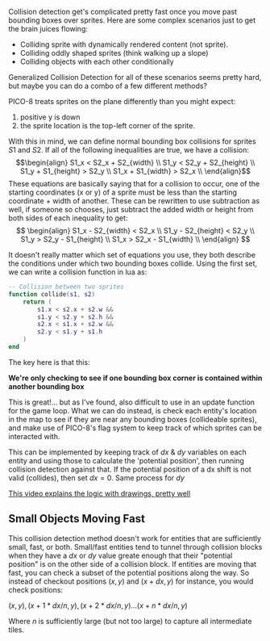 
Collision detection get's complicated pretty fast once you move past bounding boxes over sprites. Here are some complex scenarios just to get the brain juices flowing:

- Colliding sprite with dynamically rendered content (not sprite).
- Colliding oddly shaped sprites (think walking up a slope)
- Colliding objects with each other conditionally

Generalized Collision Detection for all of these scenarios seems pretty hard, but maybe you can do a combo of a few different methods?

PICO-8 treats sprites on the plane differently than you might expect:
1. positive y is down
2. the sprite location is the top-left corner of the sprite.

With this in mind, we can define normal bounding box collisions for sprites $S1$ and $S2$. If all of the following inequalities are true, we have a collision:
$$\begin{align} S1_x < S2_x + S2_{width} \\ 
S1_y < S2_y + S2_{height} \\ 
S1_y + S1_{height} > S2_y \\ 
S1_x + S1_{width} > S2_x \\ \end{align}$$
These equations are basically saying that for a collision to occur, one of the starting coordinates (x or y) of a sprite must be less than the starting coordinate + width of another. These can be rewritten to use subtraction as well, if someone so chooses, just subtract the added width or height from both sides of each inequality to get:
$$ \begin{align} S1_x - S2_{width} < S2_x \\ 
S1_y - S2_{height} < S2_y \\ 
S1_y > S2_y - S1_{height} \\ 
S1_x > S2_x - S1_{width} \\ \end{align} $$

It doesn't really matter which set of equations you use, they both describe the conditions under which two bounding boxes collide. Using the first set, we can write a collision function in lua as:

```lua
-- Collision between two sprites
function collide(s1, s2)
	return (
		s1.x < s2.x + s2.w &&
		s1.y < s2.y + s2.h &&
		s2.x < s1.x + s2.w &&
		s2.y < s1.y + s1.h 
	)
end
```

The key here is that this:

**We're only checking to see if one bounding box corner is contained within another bounding box**

This is great!... but as I've found, also difficult to use in an update function for the game loop. What we can do instead, is check each entity's location in the map to see if they are near any bounding boxes (collideable sprites), and make use of PICO-8's flag system to keep track of which sprites can be interacted with. 

This can be implemented by keeping track of $dx$ & $dy$ variables on each entity and using those to calculate the 'potential position', then running collision detection against that. If the potential position of a dx shift is not valid (collides), then set $dx=0$. Same process for $dy$

[This video explains the logic with drawings, pretty well](https://www.youtube.com/watch?v=Gs0XFViFxFs)

## Small Objects Moving Fast

This collision detection method doesn't work for entities that are sufficiently small, fast, or both. Small/fast entities tend to tunnel through collision blocks when they have a $dx$ or $dy$ value greate enough that their "potential position" is on the other side of a collision block. If entities are moving that fast, you can check a subset of the potential positions along the way. So instead of checkout positions $(x,y)$ and $(x+dx,y)$ for instance, you would check positions:

$(x,y), (x+1*dx/n,y), (x+2*dx/n,y)...(x+n*dx/n,y)$

Where $n$ is sufficiently large (but not too large) to capture all intermediate tiles.
